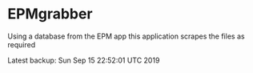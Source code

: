 # EPMgrabber
Using a database from the EPM app this application scrapes the files as required


Latest backup: Sun Sep 15 22:52:01 UTC 2019
